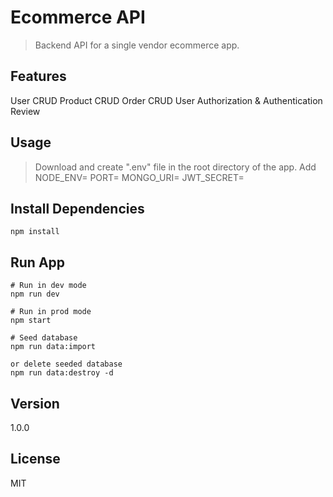 # Ecommerce API
> Backend API for a single vendor ecommerce app.

## Features
User CRUD
Product CRUD
Order CRUD
User Authorization & Authentication
Review

## Usage

> Download and create ".env" file in the root directory of the app.
> Add 
NODE_ENV=<production or development>
PORT=<any port>
MONGO_URI=<mongodb uri>
JWT_SECRET=<any value>

## Install Dependencies

```
npm install
```

## Run App
```
# Run in dev mode
npm run dev

# Run in prod mode
npm start

# Seed database
npm run data:import

or delete seeded database
npm run data:destroy -d
```


## Version
1.0.0

## License
MIT

